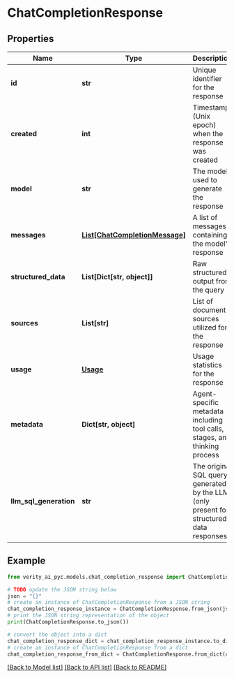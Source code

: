 # ChatCompletionResponse


## Properties

Name | Type | Description | Notes
------------ | ------------- | ------------- | -------------
**id** | **str** | Unique identifier for the response | 
**created** | **int** | Timestamp (Unix epoch) when the response was created | 
**model** | **str** | The model used to generate the response | 
**messages** | [**List[ChatCompletionMessage]**](ChatCompletionMessage.md) | A list of messages containing the model&#39;s response | 
**structured_data** | **List[Dict[str, object]]** | Raw structured output from the query | 
**sources** | **List[str]** | List of document sources utilized for the response | [optional] 
**usage** | [**Usage**](Usage.md) | Usage statistics for the response | 
**metadata** | **Dict[str, object]** | Agent-specific metadata including tool calls, stages, and thinking process | [optional] 
**llm_sql_generation** | **str** | The original SQL query generated by the LLM (only present for structured data responses) | [optional] 

## Example

```python
from verity_ai_pyc.models.chat_completion_response import ChatCompletionResponse

# TODO update the JSON string below
json = "{}"
# create an instance of ChatCompletionResponse from a JSON string
chat_completion_response_instance = ChatCompletionResponse.from_json(json)
# print the JSON string representation of the object
print(ChatCompletionResponse.to_json())

# convert the object into a dict
chat_completion_response_dict = chat_completion_response_instance.to_dict()
# create an instance of ChatCompletionResponse from a dict
chat_completion_response_from_dict = ChatCompletionResponse.from_dict(chat_completion_response_dict)
```
[[Back to Model list]](../README.md#documentation-for-models) [[Back to API list]](../README.md#documentation-for-api-endpoints) [[Back to README]](../README.md)


